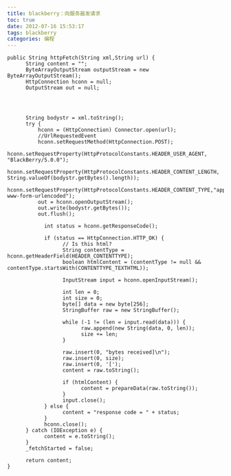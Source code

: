 ```yaml
---
title: blackberry：向服务器发请求
toc: true
date: 2012-07-16 15:53:17
tags: blackberry
categories: 编程
---
```


	public String httpFetch(String xml,String url) {
          String content = "";
          ByteArrayOutputStream outputStream = new ByteArrayOutputStream();
          HttpConnection hconn = null;
          OutputStream out = null;




          String bodystr = xml.toString();
          try {
              hconn = (HttpConnection) Connector.open(url);
              //UrlRequestedEvent
              hconn.setRequestMethod(HttpConnection.POST);
              hconn.setRequestProperty(HttpProtocolConstants.HEADER_USER_AGENT, "BlackBerry/5.0.0");
              hconn.setRequestProperty(HttpProtocolConstants.HEADER_CONTENT_LENGTH, String.valueOf(bodystr.getBytes().length));
              hconn.setRequestProperty(HttpProtocolConstants.HEADER_CONTENT_TYPE,"application/x-www-form-urlencoded");
              out = hconn.openOutputStream();
              out.write(bodystr.getBytes());
              out.flush();

                int status = hconn.getResponseCode();

                if (status == HttpConnection.HTTP_OK) {
                      // Is this html?
                      String contentType = hconn.getHeaderField(HEADER_CONTENTTYPE);
                      boolean htmlContent = (contentType != null && contentType.startsWith(CONTENTTYPE_TEXTHTML));

                      InputStream input = hconn.openInputStream();

                      int len = 0;
                      int size = 0;
                      byte[] data = new byte[256];
                      StringBuffer raw = new StringBuffer();

                      while (-1 != (len = input.read(data))) {
                            raw.append(new String(data, 0, len));
                            size += len;
                      }

                      raw.insert(0, "bytes received]\n");
                      raw.insert(0, size);
                      raw.insert(0, '[');
                      content = raw.toString();

                      if (htmlContent) {
                            content = prepareData(raw.toString());
                      }
                      input.close();
                } else {
                      content = "response code = " + status;
                }
                hconn.close();
          } catch (IOException e) {
                content = e.toString();
          }
          _fetchStarted = false;

          return content;
    }
